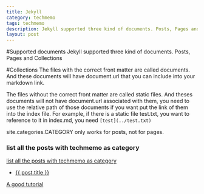 ```yaml
---
title: Jekyll
category: techmemo
tags: techmemo
description: Jekyll supported three kind of documents. Posts, Pages and Collections
layout: post
---
```


#Supported documents
Jekyll supported three kind of documents. Posts, Pages and Collections


#Collections
The files with the correct front matter are called documents. And these documents will have document.url that you can include into your markdown link. 

The files without the correct front matter are called static files. And theses documents will not have document.url associated with them, you need to use the relative path of those documents if you want put the link of them into the index file. For example, if there is a static file test.txt, you want to reference to it in index.md, you need `[test](../test.txt)` 


site.categories.CATEGORY only works for posts, not for pages.


### list all the posts with techmemo as category 

[list all the posts with techmemo as category](listPosts.txt)
<ul>
<li>
<a href="">{{ post.title }}</a>
</li>
</ul>


[A good tutorial](http://learn.andrewmunsell.com/learn/jekyll-by-example/tutorial)